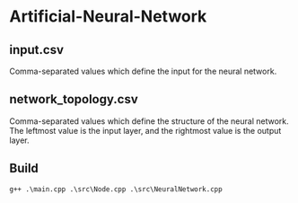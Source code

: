 # Artificial-Neural-Network

## input.csv
Comma-separated values which define the input for the neural network.

## network_topology.csv
Comma-separated values which define the structure of the neural network. The leftmost value is the input layer, and the rightmost value is the output layer.

## Build
```console
g++ .\main.cpp .\src\Node.cpp .\src\NeuralNetwork.cpp
```